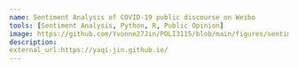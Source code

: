 ```yaml
---
name: Sentiment Analysis of COVID-19 public discourse on Weibo
tools: [Sentiment Analysis, Python, R, Public Opinion]
image: https://github.com/Yvonne27Jin/POLI3115/blob/main/figures/sentiment_COVID_average.png
description: 
external_url:https://yaqi-jin.github.io/
---
```





